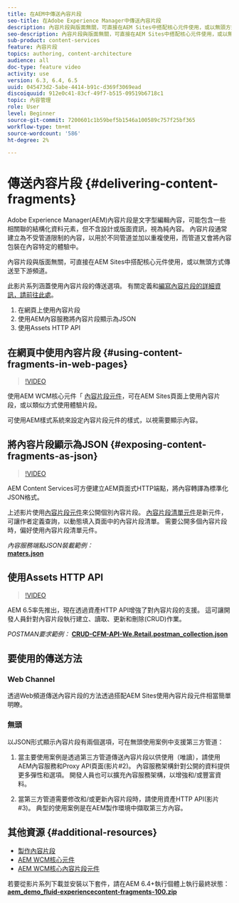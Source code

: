 ```yaml
---
title: 在AEM中傳送內容片段
seo-title: 在Adobe Experience Manager中傳送內容片段
description: 內容片段與版面無關，可直接在AEM Sites中搭配核心元件使用，或以無頭方式傳送至下游頻道。
seo-description: 內容片段與版面無關，可直接在AEM Sites中搭配核心元件使用，或以無頭方式傳送至下游頻道。
sub-product: content-services
feature: 內容片段
topics: authoring, content-architecture
audience: all
doc-type: feature video
activity: use
version: 6.3, 6.4, 6.5
uuid: 045473d2-5abe-4414-b91c-d369f3069ead
discoiquuid: 912e0c41-83cf-49f7-b515-09519b6718c1
topic: 內容管理
role: User
level: Beginner
source-git-commit: 7200601c1b59bef5b1546a100589c757f25bf365
workflow-type: tm+mt
source-wordcount: '586'
ht-degree: 2%

---
```



# 傳送內容片段 {#delivering-content-fragments}

Adobe Experience Manager(AEM)內容片段是文字型編輯內容，可能包含一些相關聯的結構化資料元素，但不含設計或版面資訊，視為純內容。 內容片段通常建立為不受管道限制的內容，以用於不同管道並加以重複使用，而管道又會將內容包裝在內容特定的體驗中。

內容片段與版面無關，可直接在AEM Sites中搭配核心元件使用，或以無頭方式傳送至下游頻道。

此影片系列涵蓋使用內容片段的傳送選項。 有關定義和[編寫內容片段的詳細資訊，請前往此處](content-fragments-feature-video-use.md)。

1. 在網頁上使用內容片段
2. 使用AEM內容服務將內容片段顯示為JSON
3. 使用Assets HTTP API

## 在網頁中使用內容片段 {#using-content-fragments-in-web-pages}

>[!VIDEO](https://video.tv.adobe.com/v/22449/?quality=12&learn=on)

使用AEM WCM核心元件「 [內容片段元件](https://experienceleague.adobe.com/docs/experience-manager-core-components/using/components/content-fragment-component.html)，可在AEM Sites頁面上使用內容片段，或以類似方式使用體驗片段。

可使用AEM樣式系統來設定內容片段元件的樣式，以視需要顯示內容。

## 將內容片段顯示為JSON {#exposing-content-fragments-as-json}

>[!VIDEO](https://video.tv.adobe.com/v/22448/?quality=12&learn=on)

AEM Content Services可方便建立AEM頁面式HTTP端點，將內容轉譯為標準化JSON格式。

上述影片使用[內容片段元件](https://experienceleague.adobe.com/docs/experience-manager-core-components/using/components/content-fragment-component.html)來公開個別內容片段。 [內容片段清單元件](https://experienceleague.adobe.com/docs/experience-manager-core-components/using/components/content-fragment-list.html)是新元件，可讓作者定義查詢，以動態填入頁面中的內容片段清單。 需要公開多個內容片段時，偏好使用內容片段清單元件。

*內容服務端點JSON裝載範例：*\
**[maters.json](assets/athletes.json)**

## 使用Assets HTTP API

>[!VIDEO](https://video.tv.adobe.com/v/26390/?quality=12&learn=on)

AEM 6.5率先推出，現在透過資產HTTP API增強了對內容片段的支援。 這可讓開發人員針對內容片段執行建立、讀取、更新和刪除(CRUD)作業。

*POSTMAN要求範例：*
**[CRUD-CFM-API-We.Retail.postman_collection.json](assets/CRUD-CFM-API-We.Retail.postman_collection.json)**

## 要使用的傳送方法

### Web Channel

透過Web頻道傳送內容片段的方法透過搭配AEM Sites使用內容片段元件相當簡單明瞭。

### 無頭

以JSON形式顯示內容片段有兩個選項，可在無頭使用案例中支援第三方管道：

1. 當主要使用案例是透過第三方管道傳送內容片段以供使用（唯讀），請使用AEM內容服務和Proxy API頁面(影片#2)。 內容服務架構針對公開的資料提供更多彈性和選項。 開發人員也可以擴充內容服務架構，以增強和/或豐富資料。

2. 當第三方管道需要修改和/或更新內容片段時，請使用資產HTTP API(影片#3)。 典型的使用案例是在AEM製作環境中擷取第三方內容。

## 其他資源 {#additional-resources}

* [製作內容片段](content-fragments-feature-video-use.md)
* [AEM WCM核心元件](https://experienceleague.adobe.com/docs/experience-manager-core-components/using/introduction.html?lang=zh-Hant)
* [AEM WCM核心內容片段元件](https://experienceleague.adobe.com/docs/experience-manager-core-components/using/components/content-fragment-component.html)

若要從影片系列下載並安裝以下套件，請在AEM 6.4+執行個體上執行最終狀態：\
**[aem_demo_fluid-experiencecontent-fragments-100.zip](assets/aem_demo_fluid-experiencescontent-fragments-100.zip)**
